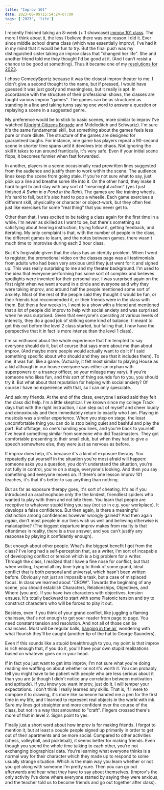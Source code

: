 ```yaml
---
title: "Improv 101"
date: 2023-06-09T15:54:24-07:00
tags: ['2023', 'life']
---
```


I recently finished taking an 8-week (+ 1 showcase) [improv 101 class](https://cszseattle.com/Education/).
The more I think about it, the less I believe there was one reason I did it.
Ever since middle school drama class (which was essentially improv), I've had it in my mind that it would be fun to try.
But the final push was my distinguished sister taking an improv class that "changed her life".
She and another friend told me they thought I'd be good at it.
(And I can't resist a chance to be good at something).
Thus it became one of my [resolutions for 2023](../resolutions-2023).

I chose ComedySportz because it was the closest improv theater to me.
I didn't give a second thought to the name, but if pressed, I would have guessed it was just goofy and meaningless, but it really is apt.
In accordance with the structure of their professional shows, the classes are taught various improv "games".
The games can be as structured as standing in a line and taking turns saying one word to answer a question or replaying a scene in a suggested genre.

My preference would be to stick to basic scenes, more similar to improv I've watched ([Upright Citizens Brigade](https://www.youtube.com/watch?v=P4HTxmqNTCY) and Middleditch and Schwartz).
I'm sure it's the same fundamental skill, but something about the games feels less pure or more dilute.
The structure of the games are designed for guaranteed laughs.
For instance, one game has players repeat a 90-second scene in shorter time spans until it devolves into chaos.
Not ignoring the skill it takes to run around frantically, it's very safe.
Even if your initial scene flops, it becomes funnier when fast forwarded.

In another, players in a scene occasionally read prewritten lines suggested from the audience and justify them to work within the scene.
The audience lines keep the scene from going stale.
If you're not sure what to say, just pick up a line and breathe some life into it.
On the other hand, they make it hard to get to and stay with any sort of "meaningful action" (yes I just finished *A Swim in a Pond in the Rain*).
The games are like training wheels.
It's hard to fall, but it's also hard to pop a wheelie.
Each game exercises a different skill, physicality or character or object-work, but they often feel just like exercises for some "real thing" that you never get to.

Other than that, I was excited to be taking a class again for the first time in a while.
I'm never as skilled as I want to be, but there's something so satisfying about hearing instruction, trying follow it, getting feedback, and iterating.
My only complaint is that, with the number of people in the class, the different games to learn, and the notes between games, there wasn't much time to improvise during each 2 hour class.

But it's forgivable given that the class has an identity problem.
When I went to register, the promotional video on the classes page was all testimonials from adults who had been very anxious until they just went for it and signed up.
This was really surprising to me and my theater background.
I'm used to the idea that everyone performing has some sort of complex and believes spotlights were invented for their personal use.
I was surprised again on the first night when we went around in a circle and everyone said why they were taking improv, and around half the people mentioned some sort of anxiety.
Most of the rest of the people said they thought it would be fun, or their friends had recommended it, or their friends were in the class with them.
But then a few weeks in, I went to a show with a friend and mentioned that a lot of people did improv to help with social anxiety and was surprised when he was surprised.
Given that everyone's operating at various levels of intensity, they do a good job of striking some kind of balance.
(I meant to get this out before the level 2 class started, but failing that, I now have the perspective that it in fact is more intense than the level 1 class).

I'm so enthused about the whole experience that I'm tempted to say everyone should do it, but of course that says more about me than about improv.
(And maybe more people would actually want to do it if I said something specific about who should and they see that it includes them).
To me, it was fun, like a game.
(Actually, it felt most similar to playing House as a kid although in our house everyone was either an orphan with superpowers or a truancy officer, so your mileage may vary).
If you're someone who likes fun, and this sort of thing sounds fun to you, you should try it.
But what about that reputation for helping with social anxiety?
Of course I have no experience with that, so I can only speculate.

And ask my friends.
At the end of the class, everyone I asked said they felt the class did help.
I'm a little skeptical.
I've known since my college Track days that with the right instruction, I can step out of myself and cheer loudly and obnoxiously and then immediately return to exactly who I am.
Playing in musicals was a similar experience.
When you step on stage, the least uncomfortable thing you can do is stop being quiet and bashful and play the part.
But offstage, no one's handing you lines, and you're back to yourself.
I've heard something similar from someone who did Toastmasters.
They got comfortable presenting to their small club, but when they had to give a speech somewhere else, they were just as nervous as before.

If improv does help, it's because it's a kind of exposure therapy.
You repeatedly put yourself in the situation you're most afraid will happen: someone asks you a question, you don't understand the situation, you're not fully in control, you're on a stage, everyone's looking.
And then you say something and everyone moves on.
If there's one lesson Improv 101 teaches, it's that it's better to say anything than nothing.

But as far as exposure therapy goes, it's sort of cheating.
It's as if you introduced an arachnophobe only the the kindest, friendliest spiders who wanted to play with them and not bite them.
You learn that people are receptive to whatever stupid thing you say (not so in e.g. your workplace).
It develops a false confidence.
But then again, is there a meaningful distinction among confidences however wrongly gained?
And then again *again*, don't most people in our lives wish us well and believing otherwise is maladaptive?
(The biggest departure improv makes from reality is that oftentimes in reality, there is a true answer, and you can't justify any response by playing it confidently enough).

But enough about other people.
What's the biggest benefit I got from the class?
I've long had a self-perception that, as a writer, I'm sort of incapable of developing conflict or tension which is a big problem for a writer.
Through the class, I realized that I have a fine nose for conflict, but that when writing, I spend all my time trying to think of some grand, ideal conflict that is both personal and universal, which hasn't been written before.
Obviously not just an impossible task, but a case of misplaced focus.
In class we learned about "CROW".
Towards the beginning of any scene, you should establish Characters, Relationships, Objectives, and Where (you are).
If you have two characters with objectives, tension ensues.
It's totally backward to start with some Platonic tension and try to construct characters who will be forced to play it out.

Besides, even if you think of your grand conflict, like juggling a flaming chainsaw, that's not enough to get your reader from page to page.
You need constant tension and resolution.
And not all of those can be chainsaws.
Most will be regular balls, [hanging in the air](https://www.asharperfocus.com/7thseal.htm), wondering with what flourish they'll be caught (another tip of the hat to George Saunders).

Even if this sounds like a stupid breakthrough to you, my point is that improv is rich enough that, if you do it, you'll have your own stupid realizations based on whatever goes on in your head.

If in fact you just want to get into improv, I'm not sure what you're doing reading me waffling on about whether or not it's worth it.
You can probably tell you might have to be patient with people who are less serious about it than you are (although I didn't notice any correlation between motivation and aptitude).
If you know you want improv, just do it.
I will temper your expectations.
I don't think I really learned any skills.
That is, if I were to compare it to drawing, it's more like someone handed me a pen for the first time in my life, and I learned to represent real objects in the world with ink.
Sure my lines got straighter and more confident over the course of the class, but not in a way that amounted to "craft".
Fingers crossed there's more of that in level 2.
Signs point to yes.

Finally just a short word about how improv is for making friends.
I forgot to mention it, but at least a couple people signed up primarily in order to get out of their apartments and be more social.
Compared to other activities (chess, volleyball, and pickleball), it seems better for making friends.
Even though you spend the whole time talking to each other, you're not exchanging biographical data.
You're learning what everyone thinks is a normal way for their character which they made up to respond to some usually strange situation.
Which is the main way you learn whether or not you get along with someone I'm pretty sure.
Then you can go out afterwards and hear what they have to say about themselves.
(Improv's the only activity I've done where everyone started by saying they were anxious, and the teacher told us to become friends and go out together after class).

